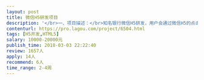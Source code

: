 ```yaml
---                
layout: post       
title: 微信H5研发项目           
description: '</br>一、项目描述：</br>知名银行微信H5研发，用户会通过微信H5的点击互动了解银行的理财，基金等产品介绍，跳转引流购买等。</br></br>二、主要功能点：</br>需要研发把交互稿，设计图，3D动画等素材通过H5开发出来让用户方便点击交互，同时需要对接后端的接口。对带透明度的序列帧图片在H5中的应用有要求。</br></br>三、可参考产品：</br>机器人3D H5参考：http://test.i-h5.cn/hjg_game/2017nian3yue/Mar_Wolverine/index.html</br></br>四、人员要求：</br>1、有已上线的微信H5的开发经验；</br>2、可以实现H5在线播放视频，调用序列帧等核心功能；</br>3、良好的沟通能力和契约精神。</br>'     
contenturl: https://pro.lagou.com/project/6504.html      
tags: [H5开发,HTML5]            
salary: 10000-20000元          
publish_time: 2018-03-03 22:22:40         
review: 1657人                   
apply: 14人                   
recommend: 6人                   
time_range: 2-4周              
---                 
```

